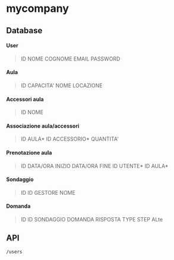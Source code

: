 # mycompany

## Database

#### User
> ID
> NOME
> COGNOME
> EMAIL
> PASSWORD

#### Aula

> ID
> CAPACITA'
> NOME
> LOCAZIONE

#### Accessori aula

> ID
> NOME

#### Associazione aula/accessori

> ID AULA*
> ID ACCESSORIO*
> QUANTITA'

#### Prenotazione aula

> ID
> DATA/ORA INIZIO
> DATA/ORA FINE
> ID UTENTE*
> ID AULA*

#### Sondaggio

> ID
> ID GESTORE
> NOME

#### Domanda

> ID
> ID SONDAGGIO
> DOMANDA
> RISPOSTA
> TYPE
> STEP
> ALte

## API
    /users



<!--stackedit_data:
eyJoaXN0b3J5IjpbLTk4OTYzMzQxMiwtNTgzMDYyMjA4LC04Nj
Y1ODQ3NjcsOTYyMzkxODQzLDEzNzMyODc3MjksMTEzNTcwNzgy
NywtMTYyOTg1MDU2Nyw4MDY4NTMxNzRdfQ==
-->